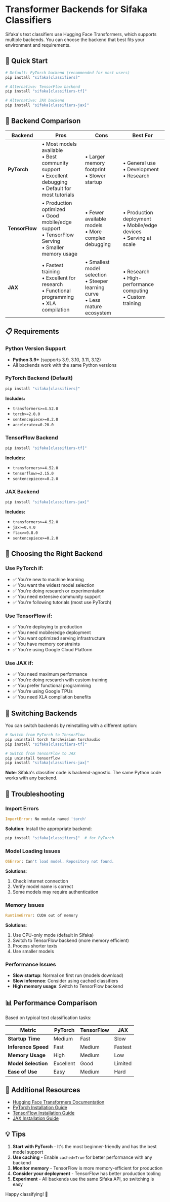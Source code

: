 # Transformer Backends for Sifaka Classifiers

Sifaka's text classifiers use Hugging Face Transformers, which supports multiple backends. You can choose the backend that best fits your environment and requirements.

## 🚀 Quick Start

```bash
# Default: PyTorch backend (recommended for most users)
pip install "sifaka[classifiers]"

# Alternative: TensorFlow backend
pip install "sifaka[classifiers-tf]"

# Alternative: JAX backend
pip install "sifaka[classifiers-jax]"
```

## 🔧 Backend Comparison

| Backend | Pros | Cons | Best For |
|---------|------|------|----------|
| **PyTorch** | • Most models available<br>• Best community support<br>• Excellent debugging<br>• Default for most tutorials | • Larger memory footprint<br>• Slower startup | • General use<br>• Development<br>• Research |
| **TensorFlow** | • Production optimized<br>• Good mobile/edge support<br>• TensorFlow Serving<br>• Smaller memory usage | • Fewer available models<br>• More complex debugging | • Production deployment<br>• Mobile/edge devices<br>• Serving at scale |
| **JAX** | • Fastest training<br>• Excellent for research<br>• Functional programming<br>• XLA compilation | • Smallest model selection<br>• Steeper learning curve<br>• Less mature ecosystem | • Research<br>• High-performance computing<br>• Custom training |

## 📋 Requirements

### Python Version Support
- **Python 3.9+** (supports 3.9, 3.10, 3.11, 3.12)
- All backends work with the same Python versions

### PyTorch Backend (Default)
```bash
pip install "sifaka[classifiers]"
```
**Includes:**
- `transformers>=4.52.0`
- `torch>=2.0.0`
- `sentencepiece>=0.2.0`
- `accelerate>=0.20.0`

### TensorFlow Backend
```bash
pip install "sifaka[classifiers-tf]"
```
**Includes:**
- `transformers>=4.52.0`
- `tensorflow>=2.15.0`
- `sentencepiece>=0.2.0`

### JAX Backend
```bash
pip install "sifaka[classifiers-jax]"
```
**Includes:**
- `transformers>=4.52.0`
- `jax>=0.4.0`
- `flax>=0.8.0`
- `sentencepiece>=0.2.0`

## 🎯 Choosing the Right Backend

### Use PyTorch if:
- ✅ You're new to machine learning
- ✅ You want the widest model selection
- ✅ You're doing research or experimentation
- ✅ You need extensive community support
- ✅ You're following tutorials (most use PyTorch)

### Use TensorFlow if:
- ✅ You're deploying to production
- ✅ You need mobile/edge deployment
- ✅ You want optimized serving infrastructure
- ✅ You have memory constraints
- ✅ You're using Google Cloud Platform

### Use JAX if:
- ✅ You need maximum performance
- ✅ You're doing research with custom training
- ✅ You prefer functional programming
- ✅ You're using Google TPUs
- ✅ You need XLA compilation benefits

## 🔄 Switching Backends

You can switch backends by reinstalling with a different option:

```bash
# Switch from PyTorch to TensorFlow
pip uninstall torch torchvision torchaudio
pip install "sifaka[classifiers-tf]"

# Switch from TensorFlow to JAX
pip uninstall tensorflow
pip install "sifaka[classifiers-jax]"
```

**Note**: Sifaka's classifier code is backend-agnostic. The same Python code works with any backend.

## 🐛 Troubleshooting

### Import Errors
```python
ImportError: No module named 'torch'
```
**Solution**: Install the appropriate backend:
```bash
pip install "sifaka[classifiers]"  # for PyTorch
```

### Model Loading Issues
```python
OSError: Can't load model. Repository not found.
```
**Solutions**:
1. Check internet connection
2. Verify model name is correct
3. Some models may require authentication

### Memory Issues
```python
RuntimeError: CUDA out of memory
```
**Solutions**:
1. Use CPU-only mode (default in Sifaka)
2. Switch to TensorFlow backend (more memory efficient)
3. Process shorter texts
4. Use smaller models

### Performance Issues
- **Slow startup**: Normal on first run (models download)
- **Slow inference**: Consider using cached classifiers
- **High memory usage**: Switch to TensorFlow backend

## 📊 Performance Comparison

Based on typical text classification tasks:

| Metric | PyTorch | TensorFlow | JAX |
|--------|---------|------------|-----|
| **Startup Time** | Medium | Fast | Slow |
| **Inference Speed** | Fast | Medium | Fastest |
| **Memory Usage** | High | Medium | Low |
| **Model Selection** | Excellent | Good | Limited |
| **Ease of Use** | Easy | Medium | Hard |

## 🔗 Additional Resources

- [Hugging Face Transformers Documentation](https://huggingface.co/docs/transformers)
- [PyTorch Installation Guide](https://pytorch.org/get-started/locally/)
- [TensorFlow Installation Guide](https://www.tensorflow.org/install)
- [JAX Installation Guide](https://jax.readthedocs.io/en/latest/installation.html)

## 💡 Tips

1. **Start with PyTorch** - It's the most beginner-friendly and has the best model support
2. **Use caching** - Enable `cached=True` for better performance with any backend
3. **Monitor memory** - TensorFlow is more memory-efficient for production
4. **Consider your deployment** - TensorFlow has better production tooling
5. **Experiment** - All backends use the same Sifaka API, so switching is easy

Happy classifying! 🚀
